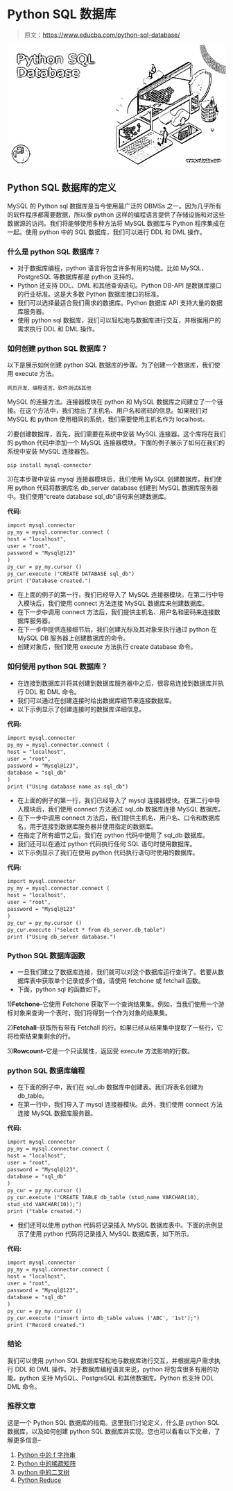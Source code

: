 # Python SQL 数据库

> 原文：<https://www.educba.com/python-sql-database/>

![Python-SQL-Database](img/479291249803e3298b2284fd077b972e.png)



## Python SQL 数据库的定义

MySQL 的 Python sql 数据库是当今使用最广泛的 DBMSs 之一。因为几乎所有的软件程序都需要数据，所以像 python 这样的编程语言提供了存储设施和对这些数据源的访问。我们将能够使用多种方法将 MySQL 数据库与 Python 程序集成在一起。使用 python 中的 SQL 数据库，我们可以进行 DDL 和 DML 操作。

### 什么是 python SQL 数据库？

*   对于数据库编程，python 语言将包含许多有用的功能。比如 MySQL、PostgreSQL 等数据库都是 python 支持的。
*   Python 还支持 DDL、DML 和其他查询语句。Python DB-API 是数据库接口的行业标准。这是大多数 Python 数据库接口的标准。
*   我们可以选择最适合我们需求的数据库。Python 数据库 API 支持大量的数据库服务器。
*   使用 python sql 数据库，我们可以轻松地与数据库进行交互，并根据用户的需求执行 DDL 和 DML 操作。

### 如何创建 python SQL 数据库？

以下是展示如何创建 python SQL 数据库的步骤。为了创建一个数据库，我们使用 execute 方法。

<small>网页开发、编程语言、软件测试&其他</small>

MySQL 的连接方法。连接器模块在 python 和 MySQL 数据库之间建立了一个链接。在这个方法中，我们给出了主机名、用户名和密码的信息。如果我们对 MySQL 和 python 使用相同的系统，我们需要使用主机名作为 localhost。

2)要创建数据库，首先，我们需要在系统中安装 MySQL 连接器。这个库将在我们的 python 代码中添加一个 MySQL 连接器模块。下面的例子展示了如何在我们的系统中安装 MySQL 连接器包。

```
pip install mysql-connector
```

3)在本步骤中安装 mysql 连接器模块后，我们使用 MySQL 创建数据库。我们使用 python 代码将数据库名 db_server database 创建到 MySQL 数据库服务器中。我们使用“create database sql_db”语句来创建数据库。

**代码:**

```
import mysql.connector
py_my = mysql.connector.connect (
host = "localhost",
user = "root",
password = "Mysql@123"
)
py_cur = py_my.cursor ()
py_cur.execute ("CREATE DATABASE sql_db")
print ("Database created.")
```

*   在上面的例子的第一行，我们已经导入了 MySQL 连接器模块。在第二行中导入模块后，我们使用 connect 方法连接 MySQL 数据库来创建数据库。
*   在下一步中调用 connect 方法后，我们提供主机名、用户名和密码来连接数据库服务器。
*   在下一步中提供连接细节后，我们创建光标及其对象来执行通过 python 在 MySQL DB 服务器上创建数据库的命令。
*   创建对象后，我们使用 execute 方法执行 create database 命令。

### 如何使用 python SQL 数据库？

*   在连接到数据库并将其创建到数据库服务器中之后，很容易连接到数据库并执行 DDL 和 DML 命令。
*   我们可以通过在创建连接时给出数据库细节来连接数据库。
*   以下示例显示了创建连接时的数据库详细信息。

**代码:**

```
import mysql.connector
py_my = mysql.connector.connect (
host = "localhost",
user = "root",
password = "Mysql@123",
database = "sql_db"
)
print ("Using database name as sql_db")
```

*   在上面的例子的第一行，我们已经导入了 mysql 连接器模块。在第二行中导入模块后，我们使用 connect 方法通过 sql_db 数据库连接 MySQL 数据库。
*   在下一步中调用 connect 方法后，我们提供主机名、用户名、口令和数据库名，用于连接到数据库服务器并使用指定的数据库。
*   在指定了所有细节之后，我们在 python 代码中使用了 sql_db 数据库。
*   我们还可以在通过 python 代码执行任何 SQL 语句时使用数据库。
*   以下示例显示了我们在使用 python 代码执行语句时使用的数据库。

**代码:**

```
import mysql.connector
py_my = mysql.connector.connect (
host = "localhost",
user = "root",
password = "Mysql@123"
)
py_cur = py_my.cursor ()
py_cur.execute ("select * from db_server.db_table")
print ("Using db_server database.")
```

### Python SQL 数据库函数

*   一旦我们建立了数据库连接，我们就可以对这个数据库运行查询了。若要从数据库表中获取单个记录或多个值，请使用 fetchone 或 fetchall 函数。
*   下面，python sql 的函数如下。

1)**Fetchone**–它使用 Fetchone 获取下一个查询结果集。例如，当我们使用一个游标对象来查询一个表时，我们将得到一个作为对象的结果集。

2)**Fetchall**–获取所有带有 Fetchall 的行。如果已经从结果集中提取了一些行，它将检索结果集剩余的行。

3)**Rowcount**–它是一个只读属性，返回受 execute 方法影响的行数。

### python SQL 数据库编程

*   在下面的例子中，我们在 sql_db 数据库中创建表。我们将表名创建为 db_table。
*   在第一行中，我们导入了 mysql 连接器模块。此外，我们使用 connect 方法连接 MySQL 数据库服务器。

**代码:**

```
import mysql.connector
py_my = mysql.connector.connect (
host = "localhost",
user = "root",
password = "Mysql@123",
database = "sql_db"
)
py_cur = py_my.cursor ()
py_cur.execute ("CREATE TABLE db_table (stud_name VARCHAR(10), stud_std VARCHAR(10));")
print ("table created.")
```

*   我们还可以使用 python 代码将记录插入 MySQL 数据库表中。下面的示例显示了使用 python 代码将记录插入 MySQL 数据库表，如下所示。

**代码:**

```
import mysql.connector
py_my = mysql.connector.connect (
host = "localhost",
user = "root",
password = "Mysql@123",
database = "sql_db"
)
py_cur = py_my.cursor ()
py_cur.execute ("insert into db_table values ('ABC', '1st');")
print ("Record created.")
```

### 结论

我们可以使用 python SQL 数据库轻松地与数据库进行交互，并根据用户需求执行 DDL 和 DML 操作。对于数据库编程语言来说，python 将包含很多有用的功能。python 支持 MySQL、PostgreSQL 和其他数据库。Python 也支持 DDL DML 命令。

### 推荐文章

这是一个 Python SQL 数据库的指南。这里我们讨论定义，什么是 python SQL 数据库，以及如何创建 python SQL 数据库并实现。您也可以看看以下文章，了解更多信息–

1.  [Python 中的 f 字符串](https://www.educba.com/f-string-in-python/)
2.  [Python 中的稀疏矩阵](https://www.educba.com/sparse-matrix-in-python/)
3.  [python 中的二叉树](https://www.educba.com/binary-tree-in-python/)
4.  [Python Reduce](https://www.educba.com/python-reduce/)





